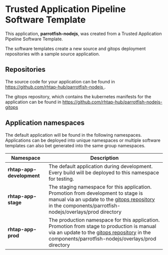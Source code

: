 # Trusted Application Pipeline Software Template

This application, **parrotfish-nodejs**, was created from a Trusted Application Pipeline Software Template.

The software templates create a new source and gitops deployment repositories with a sample source application. 

## Repositories

The source code for your application can be found in [https://github.com/rhtap-hub/parrotfish-nodejs ](https://github.com/rhtap-hub/parrotfish-nodejs ).
 
The gitops repository, which contains the kubernetes manifests for the application can be found in 
[https://github.com/rhtap-hub/parrotfish-nodejs-gitops ](https://github.com/rhtap-hub/parrotfish-nodejs-gitops ) 

## Application namespaces 

The default application will be found in the following namespaces. Applications can be deployed into unique namespaces or multiple software templates can also bet generated into the same group namespaces.  

|  Namespace   |  Description   |  
| -------- | -------- |   
| **rhtap-app-development** | The default application during development. Every build will be deployed to this namespace for testing. | 
| **rhtap-app-stage** | The staging namespace for this application. Promotion from development to stage is manual via an update to the [gitops repository](https://github.com/rhtap-hub/parrotfish-nodejs-gitops ) in the components/parrotfish-nodejs/overlays/prod directory |  
| **rhtap-app-prod** | The production namespace for this application. Promotion from stage to production is manual via an update to the [gitops repository](https://github.com/rhtap-hub/parrotfish-nodejs-gitops ) in the components/parrotfish-nodejs/overlays/prod directory | 